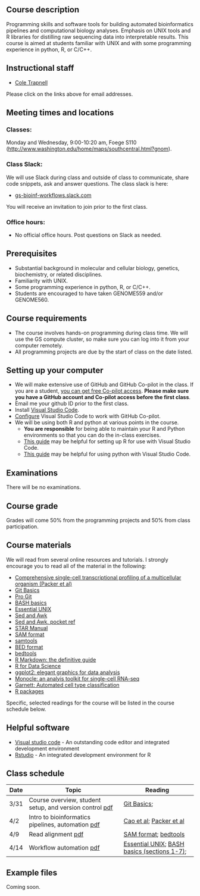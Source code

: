 <meta charset="utf-8"/>
<script type="text/x-mathjax-config">
  MathJax.Hub.Config({
    // Don't process any delimiters, only <script type="math/tex">
    // tags generated by kramdown from $$...$$ in source.
    // (Could also avoid loading tex preprocessor - only need
    // tex input jax - but not worth the trouble.)
    tex2jax: {
      inlineMath: [],
      displayMath: [],
    }
  });
</script>
<script src="https://cdnjs.cloudflare.com/ajax/libs/mathjax/2.7.0/MathJax.js?config=TeX-AMS_HTML"></script>

## Course description
Programming skills and software tools for building automated bioinformatics pipelines and computational biology analyses. Emphasis on UNIX tools and R libraries for distilling raw sequencing data into interpretable results.  This course is aimed at students familiar with UNIX and with some programming experience in python, R, or C/C++.

## Instructional staff
* [Cole Trapnell](http://cole-trapnell-lab.github.io/team/cole-trapnell/)

Please click on the links above for email addresses.

## Meeting times and locations
### Classes: 

Monday and Wednesday, 9:00-10:20 am, Foege S110 (http://www.washington.edu/home/maps/southcentral.html?gnom).

### Class Slack: 
We will use Slack during class and outside of class to communicate, share code snippets, ask and answer questions. The class slack is here:
* [gs-bioinf-workflows.slack.com](https://gs-bioinf-workflows.slack.com)

You will receive an invitation to join prior to the first class.

### Office hours: 
* No official office hours. Post questions on Slack as needed.

## Prerequisites
* Substantial background in molecular and cellular biology, genetics, biochemistry, or related disciplines.
* Familiarity with UNIX.
* Some programming experience in python, R, or C/C++. 
* Students are encouraged to have taken GENOME559 and/or GENOME560.

## Course requirements
* The course involves hands-on programming during class time. We will use the GS compute cluster, so make sure you can log into it from your computer remotely.
* All programming projects are due by the start of class on the date listed.

## Setting up your computer
* We will make extensive use of GitHub and GitHub Co-pilot in the class. If you are a student, [you can get free Co-pilot access](https://docs.github.com/en/copilot/managing-copilot/managing-copilot-as-an-individual-subscriber/managing-your-github-copilot-pro-subscription/getting-free-access-to-copilot-pro-as-a-student-teacher-or-maintainer). **Please make sure you have a GitHub account and Co-pilot access before the first class**. 
* Email me your github ID prior to the first class.
* Install [Visual Studio Code](https://code.visualstudio.com/).
* [Configure](https://code.visualstudio.com/docs/copilot/setup) Visual Studio Code to work with GitHub Co-pilot.
* We will be using both R and python at various points in the course. 
  * **You are responsible** for being able to maintain your R and Python environments so that you can do the in-class exercises. 
  * [This guide](https://www.datanovia.com/books/r-in-vscode/) may be helpful for setting up R for use with Visual Studio Code. 
  * [This guide](https://code.visualstudio.com/docs/python/python-tutorial) may be helpful for using python with Visual Studio Code.

## Examinations

There will be no examinations.

## Course grade
Grades will come 50% from the programming projects and 50% from class participation.   

## Course materials
We will read from several online resources and tutorials. I strongly encourage you to read all of the material in the following:

* [Comprehensive single-cell transcriptional profiling of a multicellular organism (Packer et al)](http://cole-trapnell-lab.github.io/papers/cao-scrnaseq-combinatorial-indexing/)
* [Git Basics](https://www.freecodecamp.org/news/learn-the-basics-of-git-in-under-10-minutes-da548267cc91/)
* [Pro Git](https://git-scm.com/book/en/v2)
* [BASH basics](https://tldp.org/HOWTO/Bash-Prog-Intro-HOWTO.html)
* [Essential UNIX](https://www.unixtutorial.org/basic-unix-commands)
* [Sed and Awk](https://learning.oreilly.com/library/view/sed-awk/1565922255/)
* [Sed and Awk, pocket ref](https://learning.oreilly.com/library/view/sed-and-awk/0596003528/)
* [STAR Manual](https://github.com/alexdobin/STAR/blob/master/doc/STARmanual.pdf)
* [SAM format](https://samtools.github.io/hts-specs/SAMv1.pdf)
* [samtools](http://www.htslib.org/doc/samtools.html)
* [BED format](http://genome.ucsc.edu/FAQ/FAQformat#format1)
* [bedtools](https://bedtools.readthedocs.io/en/latest/)
* [R Markdown: the definitive guide](https://bookdown.org/yihui/rmarkdown/)
* [R for Data Science](https://r4ds.had.co.nz/)
* [ggplot2: elegant graphics for data analysis](https://github.com/hadley/ggplot2-book)
* [Monocle: an analyis toolkit for single-cell RNA-seq](https://cole-trapnell-lab.github.io/monocle3/)
* [Garnett: Automated cell type classification](https://cole-trapnell-lab.github.io/garnett/)
* [R packages](http://r-pkgs.had.co.nz/)

Specific, selected readings for the course will be listed in the course schedule below.

## Helpful software

* [Visual studio code](https://code.visualstudio.com/) - An outstanding code editor and integrated development environment
* [Rstudio](https://rstudio.com/) - An integrated development environment for R

## Class schedule

| Date |  Topic | Reading | 
| ---- | ------------- | ----------------- | 
|  3/31   | Course overview, student setup, and version control [pdf](slides/class_1_intro.pdf) | [Git Basics](https://https://www.freecodecamp.org/news/learn-the-basics-of-git-in-under-10-minutes-da548267cc91/);  | 
|  4/2  | Intro to bioinformatics pipelines, automation [pdf](slides/class_2_vibecoding.pdf)   | [Cao et al](http://cole-trapnell-lab.github.io/papers/cao-scrnaseq-combinatorial-indexing/);  [Packer et al](https://cole-trapnell-lab.github.io/papers/packer-zhu-science/) | 
|  4/9  | Read alignment [pdf](slides/class_3_alignment.pdf)   | [SAM format](https://samtools.github.io/hts-specs/SAMv1.pdf); [bedtools](https://bedtools.readthedocs.io/en/latest/)  | 
|  4/14  | Workflow automation [pdf](slides/class_4_automation.pdf)   |  [Essential UNIX](https://www.unixtutorial.org/basic-unix-commands); [BASH basics (sections 1-7)](https://tldp.org/HOWTO/Bash-Prog-Intro-HOWTO.html);   | 

<!-- 
|   4/1   | Tools for working with tables [html](slides/class_3_tools_for_tables) | [Sed and Awk](https://learning.oreilly.com/library/view/sed-awk/1565922255/) | |
|   4/3   | NGS read alignment [html](slides/class_4_ngs_read_alignment)  | [SAM format](https://samtools.github.io/hts-specs/SAMv1.pdf); [bedtools](https://bedtools.readthedocs.io/en/latest/) | |
|   4/8  | no class, Cole at NHGRI Training Meeting | | Project 1 due | 
|   4/10   | Bespoke tools for exploratory analysis [html](slides/class_8_tools_for_sc_rna_seq) | [Monocle documentation](https://cole-trapnell-lab.github.io/monocle3/); [Garnett documentation](https://cole-trapnell-lab.github.io/garnett/) |  |
|   4/15  | Electronic lab notebooks with Markdown [html](slides/class_5_electronic_lab_notebooks);  |  [R for Data Science (Chapter 27)](https://r4ds.had.co.nz/); [R Markdown (chapter 3)](https://bookdown.org/yihui/rmarkdown/) | |
|   4/17   | Making figures [html](slides/class_6_making_figures) |  [R for Data Science (Chapter 13)](https://r4ds.had.co.nz/)  | |
|   4/22   | Tools for working with tables, part II [html](slides/class_7_tools_for_tables_part_2); Relational databases [html](slides/class_9_relational_databases)| [R for Data Science (Chapters 10, 12, and 5 )](https://r4ds.had.co.nz/);  [R for Data Science (Chapter 13)](https://r4ds.had.co.nz/)  | |
|   4/24   | R packages [html](slides/class_10_R_packages) | [R packages (Wickham)](http://r-pkgs.had.co.nz/) |  Project 2 due | | -->

## Example files

Coming soon.

<!-- * [qsub job script](example_files/example_qsub.sh)
* [grep & sed example 1](example_files/grep_sed_example1.txt)
* [grep & sed example 2](example_files/grep_sed_example2.txt)
* [jedi table 1](example_files/jedi_example1.txt)
* [jedi table 2](example_files/jedi_example2.txt)
* [jedi table 3](example_files/jedi_example3.txt)
* [example sci-RNA-seq read1](example_files/exampleR1.fastq)
* [example sci-RNA-seq read2](example_files/exampleR2.fastq)
* [small_reads.fastq](example_files/small_reads.fastq)
* [genes.bed](example_files/genes.bed) -->
